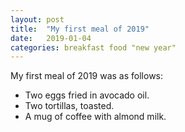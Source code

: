 ```yaml
---
layout: post
title:  "My first meal of 2019"
date:   2019-01-04 
categories: breakfast food "new year" 
---
```

My first meal of 2019 was as follows:
* Two eggs fried in avocado oil.
* Two tortillas, toasted.
* A mug of coffee with almond milk.
